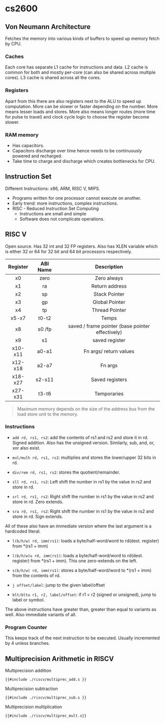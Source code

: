 # cs2600

## Von Neumann Architecture

Fetches the memory into various kinds of buffers to speed up memory fetch by CPU.

### Caches

Each core has separate L1 cache for instructions and data. L2 cache is common for both and mostly per-core (can also be shared across multiple cores). L3 cache is shared across all the cores.

### Registers

Apart from this there are also registers next to the ALU to speed up computation. More can be slower or faster depending on the number. More means lesser loads and stores. More also means longer routes (more time for pulse to travel) and clock cycle logic to choose the register become slower.

### RAM memory

- Has capacitors.
- Capacitors discharge over time hence needs to be continuously powered and recharged.
- Take time to charge and discharge which creates bottlenecks for CPU.

## Instruction Set

Different Instructions: x86, ARM, RISC V, MIPS.

- Programs written for one processor cannot execute on another.
- Early trend: more instructions, complex instructions.
- RISC - Reduced Instruction Set Computing
  - Instructions are small and simple
  - Software does not complicate operations.

## RISC V

Open source. Has 32 int and 32 FP registers. Also has XLEN variable which is either 32 or 64 for 32 bit and 64 bit processors respectively.

| Register | ABI Name |                   Description                    |
| :------: | :------: | :----------------------------------------------: |
|    x0    |   zero   |                   Zero always                    |
|    x1    |    ra    |                  Return address                  |
|    x2    |    sp    |                  Stack Pointer                   |
|    x3    |    gp    |                  Global Pointer                  |
|    x4    |    tp    |                  Thread Pointer                  |
|  x5-x7   |  t0-t2   |                      Temps                       |
|    x8    |  s0 /fp  | saved / frame pointer (base pointer effectively) |
|    x9    |    s1    |                  saved register                  |
| x10-x11  |  a0-a1   |              Fn args/ return values              |
| x12-x18  |  a2-a7   |                     Fn args                      |
| x18-x27  |  s2-s11  |                 Saved registers                  |
| x27-x31  |  t3-t6   |                   Temporaries                    |

> Maximum memory depends on the size of the address bus from the load store unit to the memory.

### Instructions

- `add rd, rs1, rs2`: add the contents of rs1 and rs2 and store it in rd. Signed addition. Also has the unsigned version. Similarly, sub, and, or, xor also exist.

- `mul/mulh rd, rs1, rs2`: multiplies and stores the lower/upper 32 bits in rd.

- `div/rem rd, rs1, rs2`: stores the quotient/remainder.

- `sll rd, rs1, rs2`: Left shift the number in rs1 by the value in rs2 and store in rd.

- `srl rd, rs1, rs2`: Right shift the number in rs1 by the value in rs2 and store in rd. Zero extends.

- `sra rd, rs1, rs2`: Right shift the number in rs1 by the value in rs2 and store in rd. Sign extends.

All of these also have an immediate version where the last argument is a hardcoded literal.

- `l(b/h/w) rd, imm(rs1)`: loads a byte/half-word/word to rd(dest. register) from \*(rs1 + imm)

- `l(b/h/w)u rd, imm(rs1)`: loads a byte/half-word/word to rd(dest. register) from \*(rs1 + imm). This one zero-extends on the left.

- `s(b/h/w) rd, imm(rs1)`: stores a byte/half-word/word to \*(rs1 + imm) from the contents of rd.

- `j offset/label`: jump to the given label/offset

- `blt/bltu r1, r2, label/offset`: if r1 \< r2 (signed or unsigned), jump to label or symbol.

The above instructions have greater than, greater than equal to variants as well. Also immediate variants of all.

### Program Counter

This keeps track of the next instruction to be executed. Usually incremented by 4 unless branches.

## Multiprecision Arithmetic in RISCV

Multiprecision addition

```assembly
{{#include ./riscv/multiprec_add.s }}
```

Multiprecision subtraction

```assembly
{{#include ./riscv/multiprec_sub.s }}
```

Multiprecision multiplication

```assembly
{{#include ./riscv/multiprec_mult.s}}
```
